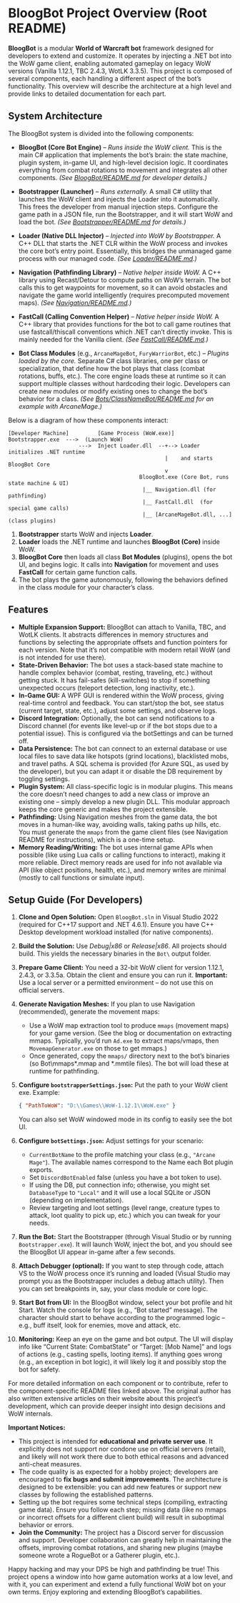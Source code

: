 # BloogBot Project Overview (Root README)

**BloogBot** is a modular **World of Warcraft bot** framework designed for developers to extend and customize. It operates by injecting a .NET bot into the WoW game client, enabling automated gameplay on legacy WoW versions (Vanilla 1.12.1, TBC 2.4.3, WotLK 3.3.5). This project is composed of several components, each handling a different aspect of the bot’s functionality. This overview will describe the architecture at a high level and provide links to detailed documentation for each part.

## System Architecture

The BloogBot system is divided into the following components:

* **BloogBot (Core Bot Engine)** – *Runs inside the WoW client.* This is the main C# application that implements the bot’s brain: the state machine, plugin system, in-game UI, and high-level decision logic. It coordinates everything from combat rotations to movement and integrates all other components. *(See [BloogBot/README.md](BloogBot/README.md) for developer details.)*

* **Bootstrapper (Launcher)** – *Runs externally.* A small C# utility that launches the WoW client and injects the Loader into it automatically. This frees the developer from manual injection steps. Configure the game path in a JSON file, run the Bootstrapper, and it will start WoW and load the bot. *(See [Bootstrapper/README.md](Bootstrapper/README.md) for details.)*

* **Loader (Native DLL Injector)** – *Injected into WoW by Bootstrapper.* A C++ DLL that starts the .NET CLR within the WoW process and invokes the core bot’s entry point. Essentially, this bridges the unmanaged game process with our managed code. *(See [Loader/README.md](Loader/README.md).)*

* **Navigation (Pathfinding Library)** – *Native helper inside WoW.* A C++ library using Recast/Detour to compute paths on WoW’s terrain. The bot calls this to get waypoints for movement, so it can avoid obstacles and navigate the game world intelligently (requires precomputed movement maps). *(See [Navigation/README.md](Navigation/README.md).)*

* **FastCall (Calling Convention Helper)** – *Native helper inside WoW.* A C++ library that provides functions for the bot to call game routines that use fastcall/thiscall conventions which .NET can’t directly invoke. This is mainly needed for the Vanilla client. *(See [FastCall/README.md](FastCall/README.md).)*

* **Bot Class Modules** (e.g., `ArcaneMageBot`, `FuryWarriorBot`, etc.) – *Plugins loaded by the core.* Separate C# class libraries, one per class or specialization, that define how the bot plays that class (combat rotations, buffs, etc.). The core engine loads these at runtime so it can support multiple classes without hardcoding their logic. Developers can create new modules or modify existing ones to change the bot’s behavior for a class. *(See [Bots/ClassNameBot/README.md](Bots/ArcaneMageBot/README.md) for an example with ArcaneMage.)*

Below is a diagram of how these components interact:

```
[Developer Machine]         [Game Process (WoW.exe)]
Bootstrapper.exe  --->  (Launch WoW) 
                      --->  Inject Loader.dll  --+--> Loader initializes .NET runtime
                                                 |    and starts BloogBot Core
                                                 v
                                         BloogBot.exe (Core Bot, runs state machine & UI)
                                          |__ Navigation.dll (for pathfinding)
                                          |__ FastCall.dll  (for special game calls)
                                          |__ [ArcaneMageBot.dll, ...] (class plugins)
```

1. **Bootstrapper** starts WoW and injects **Loader**.
2. **Loader** loads the .NET runtime and launches **BloogBot (Core)** inside WoW.
3. **BloogBot Core** then loads all class **Bot Modules** (plugins), opens the bot UI, and begins logic. It calls into **Navigation** for movement and uses **FastCall** for certain game function calls.
4. The bot plays the game autonomously, following the behaviors defined in the class module for your character’s class.

## Features

* **Multiple Expansion Support:** BloogBot can attach to Vanilla, TBC, and WotLK clients. It abstracts differences in memory structures and functions by selecting the appropriate offsets and function pointers for each version. Note that it’s not compatible with modern retail WoW (and is not intended for use there).
* **State-Driven Behavior:** The bot uses a stack-based state machine to handle complex behavior (combat, resting, traveling, etc.) without getting stuck. It has fail-safes (kill-switches) to stop if something unexpected occurs (teleport detection, long inactivity, etc.).
* **In-Game GUI:** A WPF GUI is rendered within the WoW process, giving real-time control and feedback. You can start/stop the bot, see status (current target, state, etc.), adjust some settings, and observe logs.
* **Discord Integration:** Optionally, the bot can send notifications to a Discord channel (for events like level-up or if the bot stops due to a potential issue). This is configured via the botSettings and can be turned off.
* **Data Persistence:** The bot can connect to an external database or use local files to save data like hotspots (grind locations), blacklisted mobs, and travel paths. A SQL schema is provided (for Azure SQL, as used by the developer), but you can adapt it or disable the DB requirement by toggling settings.
* **Plugin System:** All class-specific logic is in modular plugins. This means the core doesn’t need changes to add a new class or improve an existing one – simply develop a new plugin DLL. This modular approach keeps the core generic and makes the project extensible.
* **Pathfinding:** Using Navigation meshes from the game data, the bot moves in a human-like way, avoiding walls, taking paths up hills, etc. You must generate the `mmaps` from the game client files (see Navigation README for instructions), which is a one-time setup.
* **Memory Reading/Writing:** The bot uses internal game APIs when possible (like using Lua calls or calling functions to interact), making it more reliable. Direct memory reads are used for info not available via API (like object positions, health, etc.), and memory writes are minimal (mostly to call functions or simulate input).

## Setup Guide (For Developers)

1. **Clone and Open Solution:** Open `BloogBot.sln` in Visual Studio 2022 (required for C++17 support and .NET 4.6.1). Ensure you have C++ Desktop development workload installed (for native components).
2. **Build the Solution:** Use *Debug|x86* or *Release|x86*. All projects should build. This yields the necessary binaries in the `Bot\` output folder.
3. **Prepare Game Client:** You need a 32-bit WoW client for version 1.12.1, 2.4.3, or 3.3.5a. Obtain the client and ensure you can run it. **Important:** Use a local server or a permitted environment – do not use this on official servers.
4. **Generate Navigation Meshes:** If you plan to use Navigation (recommended), generate the movement maps:

   * Use a WoW map extraction tool to produce `mmaps` (movement maps) for your game version. (See the blog or documentation on extracting mmaps. Typically, you’d run `Ad.exe` to extract maps/vmaps, then `MovemapGenerator.exe` on those to get mmaps.)
   * Once generated, copy the `mmaps/` directory next to the bot’s binaries (so Bot\mmaps\*.mmap and \*.mmtile files). The bot will load these at runtime for pathfinding.
5. **Configure `bootstrapperSettings.json`:** Put the path to your WoW client exe. Example:

   ```json
   { "PathToWoW": "D:\\Games\\WoW-1.12.1\\WoW.exe" }
   ```

   You can also set WoW windowed mode in its config to easily see the bot UI.
6. **Configure `botSettings.json`:** Adjust settings for your scenario:

   * `CurrentBotName` to the profile matching your class (e.g., `"Arcane Mage"`). The available names correspond to the Name each Bot plugin exports.
   * Set `DiscordBotEnabled` false (unless you have a bot token to use).
   * If using the DB, put connection info; otherwise, you might set `DatabaseType` to `"Local"` and it will use a local SQLite or JSON (depending on implementation).
   * Review targeting and loot settings (level range, creature types to attack, loot quality to pick up, etc.) which you can tweak for your needs.
7. **Run the Bot:** Start the Bootstrapper (through Visual Studio or by running `Bootstrapper.exe`). It will launch WoW, inject the bot, and you should see the BloogBot UI appear in-game after a few seconds.
8. **Attach Debugger (optional):** If you want to step through code, attach VS to the WoW process once it’s running and loaded (Visual Studio may prompt you as the Bootstrapper includes a debug attach utility). Then you can set breakpoints in, say, your class module or core logic.
9. **Start Bot from UI:** In the BloogBot window, select your bot profile and hit Start. Watch the console for logs (e.g., “Bot started” message). The character should start to behave according to the programmed logic – e.g., buff itself, look for enemies, move and attack, etc.
10. **Monitoring:** Keep an eye on the game and bot output. The UI will display info like “Current State: CombatState” or “Target: \[Mob Name]” and logs of actions (e.g., casting spells, looting items). If anything goes wrong (e.g., an exception in bot logic), it will likely log it and possibly stop the bot for safety.

For more detailed information on each component or to contribute, refer to the component-specific README files linked above. The original author has also written extensive articles on their website about this project’s development, which can provide deeper insight into design decisions and WoW internals.

**Important Notices:**

* This project is intended for **educational and private server use**. It explicitly does not support nor condone use on official servers (retail), and likely will not work there due to both ethical reasons and advanced anti-cheat measures.
* The code quality is as expected for a hobby project; developers are encouraged to **fix bugs and submit improvements**. The architecture is designed to be extensible: you can add new features or support new classes by following the established patterns.
* Setting up the bot requires some technical steps (compiling, extracting game data). Ensure you follow each step; missing data (like no mmaps or incorrect offsets for a different client build) will result in suboptimal behavior or errors.
* **Join the Community:** The project has a Discord server for discussion and support. Developer collaboration can greatly help in maintaining the offsets, improving combat rotations, and sharing new plugins (maybe someone wrote a RogueBot or a Gatherer plugin, etc.).

Happy hacking and may your DPS be high and pathfinding be true! This project opens a window into how game automation works at a low level, and with it, you can experiment and extend a fully functional WoW bot on your own terms. Enjoy exploring and extending BloogBot’s capabilities.
